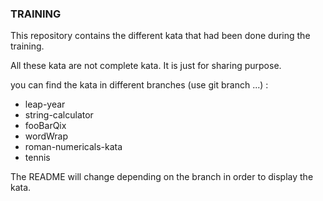 ### TRAINING ###

This repository contains the different kata that had been done during the training.

All these kata are not complete kata. It is just for sharing purpose.

you can find the kata in different branches (use git branch ...) : 

* leap-year
* string-calculator
* fooBarQix
* wordWrap
* roman-numericals-kata
* tennis

The README will change depending on the branch in order to display the kata.
